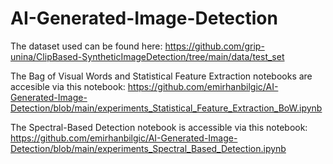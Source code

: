 # AI-Generated-Image-Detection

The dataset used can be found here: https://github.com/grip-unina/ClipBased-SyntheticImageDetection/tree/main/data/test_set

The Bag of Visual Words and Statistical Feature Extraction notebooks are accesible via this notebook: https://github.com/emirhanbilgic/AI-Generated-Image-Detection/blob/main/experiments_Statistical_Feature_Extraction_BoW.ipynb

The Spectral-Based Detection notebook is accessible via this notebook: https://github.com/emirhanbilgic/AI-Generated-Image-Detection/blob/main/experiments_Spectral_Based_Detection.ipynb
